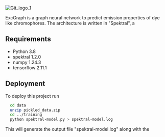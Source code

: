 ![Git_logo_1](https://media.github.iu.edu/user/24867/files/e9401be6-c886-4d7d-b864-f126c168f9f8)

ExcGraph is a graph neural network to predict emission properties of dye like chromophores.
The architecture is written in "Spektral", a 
## Requirements

- Python 3.8
- spektral 1.2.0
- numpy 1.24.3
- tensorflow 2.11.1
## Deployment

To deploy this project run

```bash
  cd data
  unzip pickled_data.zip
  cd ../training
  python spektral-model.py > spektral-model.log
```
This will generate the output file "spektral-model.log" along with the 
